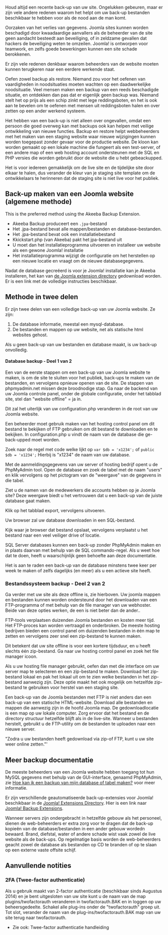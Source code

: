 <!-- Filename: Backup_Basics_for_a_Joomla!_Web_Site / Display title: Back-up beginselen voor een Joomla! website -->

Houd altijd een recente back-up van uw site. Ongelukken gebeuren, maar
er zijn vele andere redenen waarom het helpt om uw back-up bestanden
beschikbaar te hebben voor als de nood aan de man komt.

Oorzaken van het verlies van gegevens. Joomla sites kunnen worden
beschadigd door kwaadaardige aanvallers als de beheerder van de site
geen aandacht besteedt aan beveiliging, of in zeldzame gevallen dat
hackers de beveiliging weten te omzeilen. Joomla! is ontworpen voor
teamwork, en zelfs goede bewerkingen kunnen een site schade berokkenen.

Er zijn vele redenen denkbaar waarom beheerders van de website moeten
kunnen terugkeren naar een eerdere werkende staat.

Oefen zowel backup als restore. Niemand zou voor het oefenen van
vaardigheden in noodsituaties moeten wachten op een daadwerkelijke
noodsituatie. Veel mensen maken een backup van een reeds beschadigde
situatie, en ontdekken dan pas dat er eigenlijk geen backup was. Niemand
stelt het op prijs als een schip zinkt met lege reddingsboten, en het is
ook aan te bevelen om te oefenen met mensen uit reddingsboten halen en
over zetten op een ander werkend systeem.

Het hebben van een back-up is niet alleen over ongevallen, omdat een
persoon die goed overweg kan met backups ook kan helpen met veilige
ontwikkeling van nieuwe functies. Backup en restore helpt webbeheerders
met het maken van een staging website waar nieuwe wijzigingen kunnen
worden toegepast zonder gevaar voor de productie website. De kloon kan
worden gemaakt op een lokale machine die fungeert als een test-server,
of een andere map of een web hosting account ondersteunen met de SQL en
PHP versies die worden gebruikt door de website die u hebt gebeackupped.

Het is voor iedereen gemakkelijk om de live site en de tijdelijke site
door elkaar te halen, dus verander de kleur van je staging site template
om de ontwikkelaars te herinneren dat de staging site is niet live voor
het publiek.

## Back-up maken van een Joomla website (algemene methode)

This is the preferred method using the Akeeba Backup Extension.

- Akeeba Backup produceert een `.jpa`-bestand
- Het .jpa-bestand bevat alle mappen/bestanden en database-bestanden.
- Het .jpa-bestand bevat ook een installatiebestand
- Kkickstart.php (van Akeeba) pakt het jpa-bestand uit
- U moet dan het installatieprogramma uitvoeren en installeer uw website
  als een gewone Joomla! installatie
- Het installatieprogramma wijzigt de configuratie om het herstellen op
  een nieuwe locatie en vraagt om de nieuwe databasegegevens.

Nadat de database gecreëerd is voor je Joomla! installatie kan je Akeeba
installeren, het kan van <a
href="https://extensions.joomla.org/extensions/extension/access-a-security/site-security/akeeba-backup/"
class="external text" target="_blank" rel="noreferrer noopener">de
Joomla extension directory</a> gedownload worden. Er is een link met de
volledige instructies beschikbaar.

## Methode in twee delen

Er zijn twee delen van een volledige back-up van uw Joomla website. Ze
zijn:

1.  De database informatie, meestal een mysql-database.
1.  De bestanden en mappen op uw website, net als statische html
    websites gehost.

Als u geen back-up van uw bestanden en database maakt, is uw back-up
onvolledig.

#### Database backup - Deel 1 van 2

Een van de eerste stappen om een back-up van uw Joomla website te maken,
is om de site te sluiten voor het publiek, back-ups te maken van de
bestanden, en vervolgens opnieuw openen van de site. De stappen van
phpmyadmin.net missen deze broodnodige stap. Ga naar de backend van uw
Joomla controle panel, onder de globale configuratie, onder het tabblad
site, stel dan "website offline" = ja in.

Dit zal het uiterlijk van uw configuration.php veranderen in de root van
uw Joomla website.

Een beheerder moet gebruik maken van het hosting control panel om dit
bestand te bekijken of FTP gebruiken om dit bestand te downloaden en te
bekijken. In configuration.php u vindt de naam van de database die
ge-back-upped moet worden.

Zoek naar de regel met code welke lijkt op `var $db = 'x1234';` of
`public $db = 'x1234';` Hierbij is "x1234" de naam van uw database.

Met de aanmeldingsgegevens van uw server of hosting bedrijf opent u de
PhpMyAdmin tool. Open de database en zoek de tabel met de naam "users"
en klik vervolgens op het pictogram van de "weergave" van de gegevens in
die tabel.

Ziet u de namen van de medewerkers die accounts hebben op je Joomla
site? Deze weergave biedt u het vertrouwen dat u een back-up van de
juiste database gaat maken.

Klik op het tabblad export, vervolgens uitvoeren.

Uw browser zal uw database downloaden in een SQL-bestand.

Kijk waar je browser dat bestand opslaat, vervolgens verplaatst u het
bestand naar een veel veiliger drive of locatie.

SQL Server databases kunnen een back-up zonder PhpMyAdmin maken en in
plaats daarvan met behulp van de SQL commando-regel. Als u weet hoe dat
te doen, heeft u waarschijnlijk geen behoefte aan deze documentatie.

Het is aan te raden een back-up van de database minstens twee keer per
week te maken of zelfs dagelijks (en meer) als u een actieve site heeft.

### Bestandssysteem backup - Deel 2 van 2

Ga verder met uw site als deze offline is, zie hierboven. Uw joomla
mappen en bestanden kunnen worden ondersteund door het downloaden van
een FTP-programma of met behulp van de file manager van uw webhoster.
Beide van deze opties werken, de een is niet beter dan de ander..

FTP-tools verplaatsen duizenden Joomla bestanden en kosten meer tijd.
Het FTP-proces kan worden vertraagd en onderbroken. De meeste hosting
bedrijven bieden een control panel om duizenden bestanden in één map te
zetten en vervolgens zeer snel een zip-bestand te kunnen maken.

Dit betekent dat uw site offline is voor een kortere tijdsduur, en u
heeft slechts één zip-bestand. Ga naar uw hosting control panel en zoek
het file manager icoon.

Als u uw hosting file manager gebruikt, oefen dan met die interface om
uw server map te selecteren en een zip-bestand te maken. Download het
zip-bestand lokaal en pak het lokaal uit om te zien welke bestanden in
het zip-bestand aanwezig zijn. Deze optie maakt het ook mogelijk om
hetzelfde zip-bestand te gebruiken voor herstel van een staging site.

Een back-up van de Joomla bestanden met FTP is niet anders dan een
back-up van een statische HTML-website. Download alle bestanden en
mappen die aanwezig zijn in de hoofd Joomla map. De gedownloadlocatie is
een map op uw lokale computer. Zorg ervoor dat het bestand en de
directory structuur hetzelfde blijft als in de live-site. Wanneer u
bestanden herstelt, gebruikt u de FTP-utility om de bestanden te
uploaden naar een nieuwe server.

"Zodra u uw bestanden heeft gedownload via zip-of FTP, kunt u uw site
weer online zetten."'

## Meer backup documentatie

De meeste beheerders van een Joomla website hebben toegang tot hun MySQL
gegevens met behulp van de GUI-interface, genaamd PhpMyAdmin, zie <a
href="https://phpmyadmin.readthedocs.org/en/latest/faq.html#how-can-i-backup-my-database-or-table"
class="external text" target="_blank"
rel="nofollow noreferrer noopener">Hoe kan ik een backup van mijn
database of tabel maken?</a> voor meer informatie.

Er zijn verschillende geautomatiseerde back-up-extensies voor Joomla!
beschikbaar in de
<a href="http://extensions.joomla.org" class="external text"
target="_blank" rel="noreferrer noopener">Joomla! Extensions
Directory</a>. Hier is een link naar <a
href="http://extensions.joomla.org/extensions/extension?searchall=backup&amp;controller=filter"
class="external text" target="_blank" rel="noreferrer noopener">Joomla!
Backup Extensions</a>.

Wanneer servers zijn ondergebracht in hetzelfde gebouw als het
personeel, dienen de web-beheerders er extra zorg voor te dragen dat de
back-up kopieën van de database/bestanden in een ander gebouw wordedn
bewaard. Brand, diefstal, water of andere schade wist vaak zowel de live
website als de back-ups. Op regelmatige basis worden de web-beheerders
geacht zowel de database als bestanden op CD te branden of op te slaan
op een externe vaste offsite schijf.

## Aanvullende notities

### 2FA (Twee-factor authenticatie)

Als u gebruik maakt van 2-factor authenticatie (beschikbaar sinds
Augustus 2014) en je bent uitgesloten van uw site kunt u de naam van de
map plugins/twofactorauth veranderen in twofactorauth.BAK en in loggen
op uw beheersgedeelte. Schakel alle plug-ins onder de "twofactorauth"
groep uit. Tot slot, verander de naam van de plug-ins/twofactorauth.BAK
map van uw site terug naar twofactorauth.

- Zie ook: Twee-factor authenticatie
  handleiding

